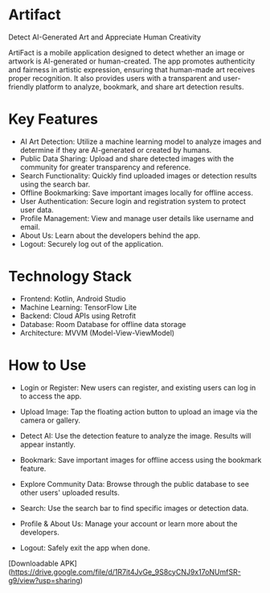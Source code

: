 # Artifact

Detect AI-Generated Art and Appreciate Human Creativity

ArtiFact is a mobile application designed to detect whether an image or artwork is AI-generated or human-created. The app promotes authenticity and fairness in artistic expression, ensuring that human-made art receives proper recognition. It also provides users with a transparent and user-friendly platform to analyze, bookmark, and share art detection results.

# Key Features

- AI Art Detection: Utilize a machine learning model to analyze images and determine if they are AI-generated or created by humans.
- Public Data Sharing: Upload and share detected images with the community for greater transparency and reference.
- Search Functionality: Quickly find uploaded images or detection results using the search bar.
- Offline Bookmarking: Save important images locally for offline access.
- User Authentication: Secure login and registration system to protect user data.
- Profile Management: View and manage user details like username and email.
- About Us: Learn about the developers behind the app.
- Logout: Securely log out of the application.

# Technology Stack
- Frontend: Kotlin, Android Studio
- Machine Learning: TensorFlow Lite
- Backend: Cloud APIs using Retrofit
- Database: Room Database for offline data storage
- Architecture: MVVM (Model-View-ViewModel)

# How to Use

- Login or Register:
New users can register, and existing users can log in to access the app.

- Upload Image:
Tap the floating action button to upload an image via the camera or gallery.

- Detect AI:
Use the detection feature to analyze the image. Results will appear instantly.

- Bookmark:
Save important images for offline access using the bookmark feature.

- Explore Community Data:
Browse through the public database to see other users' uploaded results.

- Search:
Use the search bar to find specific images or detection data.

- Profile & About Us:
Manage your account or learn more about the developers.

- Logout:
Safely exit the app when done.

[Downloadable APK] (https://drive.google.com/file/d/1R7it4JvGe_9S8cyCNJ9x17oNUmfSR-g9/view?usp=sharing)
